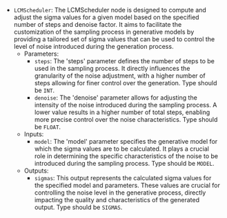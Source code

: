 - `LCMScheduler`: The LCMScheduler node is designed to compute and adjust the sigma values for a given model based on the specified number of steps and denoise factor. It aims to facilitate the customization of the sampling process in generative models by providing a tailored set of sigma values that can be used to control the level of noise introduced during the generation process.
    - Parameters:
        - `steps`: The 'steps' parameter defines the number of steps to be used in the sampling process. It directly influences the granularity of the noise adjustment, with a higher number of steps allowing for finer control over the generation. Type should be `INT`.
        - `denoise`: The 'denoise' parameter allows for adjusting the intensity of the noise introduced during the sampling process. A lower value results in a higher number of total steps, enabling more precise control over the noise characteristics. Type should be `FLOAT`.
    - Inputs:
        - `model`: The 'model' parameter specifies the generative model for which the sigma values are to be calculated. It plays a crucial role in determining the specific characteristics of the noise to be introduced during the sampling process. Type should be `MODEL`.
    - Outputs:
        - `sigmas`: This output represents the calculated sigma values for the specified model and parameters. These values are crucial for controlling the noise level in the generative process, directly impacting the quality and characteristics of the generated output. Type should be `SIGMAS`.
